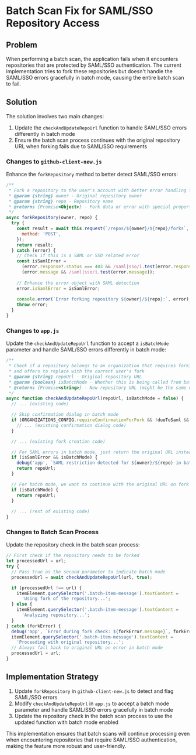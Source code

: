 # Batch Scan Fix for SAML/SSO Repository Access

## Problem

When performing a batch scan, the application fails when it encounters repositories that are protected by SAML/SSO authentication. The current implementation tries to fork these repositories but doesn't handle the SAML/SSO errors gracefully in batch mode, causing the entire batch scan to fail.

## Solution

The solution involves two main changes:

1. Update the `checkAndUpdateRepoUrl` function to handle SAML/SSO errors differently in batch mode
2. Ensure the batch scan process continues with the original repository URL when forking fails due to SAML/SSO requirements

### Changes to `github-client-new.js`

Enhance the `forkRepository` method to better detect SAML/SSO errors:

```javascript
/**
 * Fork a repository to the user's account with better error handling for batch scans
 * @param {string} owner - Original repository owner
 * @param {string} repo - Repository name
 * @returns {Promise<Object>} - Fork data or error with special properties
 */
async forkRepository(owner, repo) {
  try {
    const result = await this.request(`/repos/${owner}/${repo}/forks`, {
      method: 'POST',
    });
    return result;
  } catch (error) {
    // Check if this is a SAML or SSO related error
    const isSamlError = 
      (error.response?.status === 403 && /saml|sso/i.test(error.response?.data?.message)) ||
      (error.message && /saml|sso/i.test(error.message));
    
    // Enhance the error object with SAML detection
    error.isSamlError = isSamlError;
    
    console.error(`Error forking repository ${owner}/${repo}:`, error);
    throw error;
  }
}
```

### Changes to `app.js`

Update the `checkAndUpdateRepoUrl` function to accept a `isBatchMode` parameter and handle SAML/SSO errors differently in batch mode:

```javascript
/**
 * Check if a repository belongs to an organization that requires forking,
 * and offers to replace with the current user's fork
 * @param {string} repoUrl - Original repository URL
 * @param {boolean} isBatchMode - Whether this is being called from batch scan
 * @returns {Promise<string>} - New repository URL (might be the same or a user fork)
 */
async function checkAndUpdateRepoUrl(repoUrl, isBatchMode = false) {
  // ... (existing code)

  // Skip confirmation dialog in batch mode
  if (ORGANIZATIONS_CONFIG.requireConfirmationForFork && !dueToSaml && !directiveFork && !isBatchMode) {
    // ... (existing confirmation dialog code)
  }

  // ... (existing fork creation code)

  // For SAML errors in batch mode, just return the original URL instead of throwing an error
  if (isSamlError && isBatchMode) {
    debug('app', `SAML restriction detected for ${owner}/${repo} in batch mode - using original URL`);
    return repoUrl;
  }

  // For batch mode, we want to continue with the original URL on fork errors
  if (isBatchMode) {
    return repoUrl;
  }
  
  // ... (rest of existing code)
}
```

### Changes to Batch Scan Process

Update the repository check in the batch scan process:

```javascript
// First check if the repository needs to be forked
let processedUrl = url;
try {
  // Pass true as the second parameter to indicate batch mode
  processedUrl = await checkAndUpdateRepoUrl(url, true);

  if (processedUrl !== url) {
    itemElement.querySelector('.batch-item-message').textContent =
      'Using fork of the repository...';
  } else {
    itemElement.querySelector('.batch-item-message').textContent =
      'Analyzing repository...';
  }
} catch (forkError) {
  debug('app', `Error during fork check: ${forkError.message}`, forkError);
  itemElement.querySelector('.batch-item-message').textContent =
    'Proceeding with original repository...';
  // Always fall back to original URL on error in batch mode
  processedUrl = url;
}
```

## Implementation Strategy

1. Update `forkRepository` in `github-client-new.js` to detect and flag SAML/SSO errors
2. Modify `checkAndUpdateRepoUrl` in `app.js` to accept a batch mode parameter and handle SAML/SSO errors gracefully in batch mode
3. Update the repository check in the batch scan process to use the updated function with batch mode enabled

This implementation ensures that batch scans will continue processing even when encountering repositories that require SAML/SSO authentication, making the feature more robust and user-friendly.